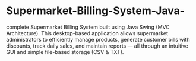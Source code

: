 # Supermarket-Billing-System-Java-
complete Supermarket Billing System built using Java Swing (MVC Architecture). This desktop-based application allows supermarket administrators to efficiently manage products, generate customer bills with discounts, track daily sales, and maintain reports — all through an intuitive GUI and simple file-based storage (CSV &amp; TXT).
